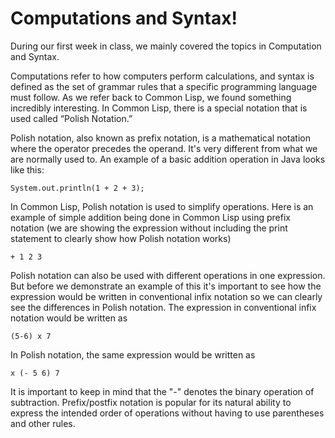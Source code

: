 # Computations and Syntax!
During our first week in class, we mainly covered the topics in Computation and Syntax. 

Computations refer to how computers perform calculations, and syntax is defined as the set of grammar rules that a specific programming language must follow. As we refer back to Common Lisp, we found something incredibly interesting. In Common Lisp, there is a special notation that is used called “Polish Notation.”

Polish notation, also known as prefix notation, is a mathematical notation where the operator precedes the operand. It's very different 
from what we are normally used to. An example of a basic addition operation in Java looks like this: 
```
System.out.println(1 + 2 + 3);
```
In Common Lisp, Polish notation is used to simplify operations. Here is an example of simple addition being done in Common Lisp 
using prefix notation (we are showing the expression without including the print statement to clearly show how Polish notation works)
```
+ 1 2 3 
```

Polish notation can also be used with different operations in one expression. But before we demonstrate an example of this it's important
to see how the expression would be written in conventional infix notation so we can clearly see the differences in Polish notation. 
The expression in conventional infix notation would be written as
```
(5-6) x 7
```
In Polish notation, the same expression would be written as
```
x (- 5 6) 7
``` 

It is important to keep in mind that the "-" denotes the binary operation of subtraction. Prefix/postfix notation is popular 
for its natural ability to express the intended order of operations without having to use parentheses and other rules. 
